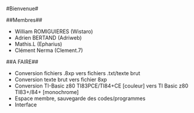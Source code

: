 #Bienvenue#



##Membres##

*  William ROMIGUIERES (Wistaro)
*  Adrien BERTAND (Adriweb)
*  Mathis.L (Epharius)
*  Clément Nerma (Clement.7)

 
##A FAIRE##

* Conversion fichiers .8xp vers fichiers .txt/texte brut
* Conversion texte brut vers fichier 8xp
* Conversion TI-Basic z80 TI83PCE/TI84+CE [couleur] vers TI Basic z80 TI83+/84+ [monochrome]
* Espace membre, sauvegarde des codes/programmes
* Interface
